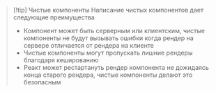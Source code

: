 
>[!tip] Чистые компоненты
>Написание чистых компонентов дает следующие преимущества
>* Компонент может быть серверным или клиентским, чистые компоненты не будут вызывать ошибки когда рендер на сервере отличается от рендера на клиенте
>* Чистые компоненты могут пропускать лишние рендеры благодаря кешированию
>* Реакт может рестартануть рендер компонента не дожидаясь конца старого рендера, чистые компоненты делают это безопасным
